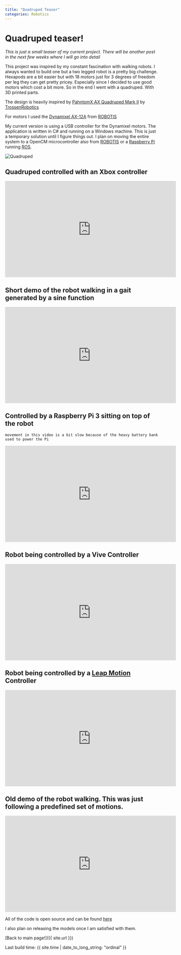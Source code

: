 ```yaml
---
title: "Quadruped Teaser"
categories: Robotics
---
```


# Quadruped teaser!

_This is just a small teaser of my current project. There will be another post in the next few weeks where I will go into detail_

This project was inspired by my constant fascination with walking robots. I always wanted to build one but a two legged robot is a pretty big challenge. Hexapods are a bit easier but with 18 motors just for 3 degrees of freedom per leg they can get pretty pricey. Especially since I decided to use good motors which cost a bit more. So in the end I went with a quadruped. With 3D printed parts.

The design is heavily inspired by [PahntomX AX Quadruped Mark II](http://www.trossenrobotics.com/p/PhantomX-AX-12-Quadruped.aspx) by [TrossenRobotics](http://www.trossenrobotics.com/)

For motors I used the [Dynamixel AX-12A](http://www.robotis.us/ax-12a/) from [ROBOTIS][1]

My current version is using a USB controller for the Dynamixel motors. The application is written in C# and running on a Windows machine. This is just a temporary solution until I figure things out. I plan on moving the entire system to a OpenCM microcontroller also from [ROBOTIS][1] or a [Raspberry Pi](https://www.raspberrypi.org/) running [ROS](http://www.ros.org/).

![Quadruped]({{site.url}}/images/PrivateProjects/quadruped_simple_image.jpg)

## Quadruped controlled with an Xbox controller

<iframe width="560" height="315" src="https://www.youtube.com/embed/DRt5kPq_FkQ" frameborder="0" allowfullscreen></iframe>

## Short demo of the robot walking in a gait generated by a sine function

<iframe width="560" height="315" src="https://www.youtube.com/embed/A0_89ODIW2Q" frameborder="0" allowfullscreen></iframe>

## Controlled by a Raspberry Pi 3 sitting on top of the robot

`movement in this video is a bit slow because of the heavy battery bank used to power the Pi`

<iframe width="560" height="315" src="https://www.youtube.com/embed/oJVYH1aEE_Q" frameborder="0" allowfullscreen></iframe>

## Robot being controlled by a Vive Controller

<iframe width="560" height="315" src="https://www.youtube.com/embed/AjRtbsR_hW8" frameborder="0" allowfullscreen></iframe>

## Robot being controlled by a [Leap Motion](https://www.leapmotion.com/) Controller

<iframe width="560" height="315" src="https://www.youtube.com/embed/XQNM-JmyYfI" frameborder="0" allowfullscreen></iframe>

## Old demo of the robot walking. This was just following a predefined set of motions.

<iframe width="560" height="315" src="https://www.youtube.com/embed/n6QkdBZH_nw" frameborder="0" allowfullscreen></iframe>

All of the code is open source and can be found [here](https://github.com/dmweis/DynamixelServo)

I also plan on releasing the models once I am satisfied with them.

[Back to main page!]({{ site.url }})

Last build time: {{ site.time | date_to_long_string: "ordinal" }}

[1]:http://www.robotis.us/
